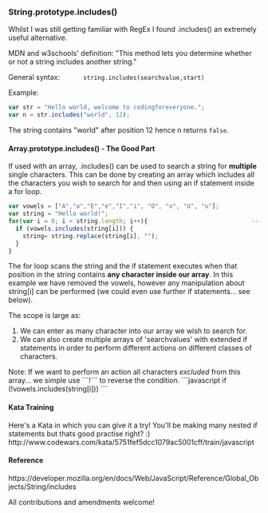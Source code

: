 <h3>String.prototype.includes()  </h3>

Whilst I was still getting familiar with RegEx I found .includes() an extremely useful alternative.

MDN and w3schools' definition: "This method lets you determine whether or not a string includes another string."

General syntax:       ```       string.includes(searchvalue,start)       ```

Example:
```javascript
var str = "Hello world, welcome to codingforeveryone.";
var n = str.includes("world", 12);
```
The string contains "world" after position 12 hence n returns ```false```. 

<h4>Array.prototype.includes() - The Good Part</h4>

If used with an array, .includes() can be used to search a string for <strong>multiple</strong> single characters. This can be done by creating an array which includes all the characters you wish to search for and then using an if statement inside a for loop. 

```javascript
var vowels = ["A","a","E","e","I","i", "O", "o", "U", "u"];
var string = "Hello world!";
for(var i = 0; i < string.length; i++){                             ---> "Hll wrld!"
  if (vowels.includes(string[i])) {
    string= string.replace(string[i], "");
  }
}
```
The for loop scans the string and the if statement executes when that position in the string contains <strong>any character inside our array</strong>. In this example we have removed the vowels, however any manipulation about string[i] can be performed (we could even use further if statements... see below).

The scope is large as: 
<ol>
<li> We can enter as many character into our array we wish to search for. </li>
<li>We can also create multiple arrays of 'searchvalues' with extended if statements in order to perform different actions on different classes of characters. </li>
</ol>
Note: If we want to perform an action all characters <i>excluded</i> from this array... we simple use ```!``` to reverse the condition.
```javascript  
if (!vowels.includes(string[i])) 
```

<h4>Kata Training</h4>
Here's a Kata in which you can give it a try! You'll be making many nested if statements but thats good practise right? :)
http://www.codewars.com/kata/5751fef5dcc1079ac5001cff/train/javascript

<h4>Reference</h4>
https://developer.mozilla.org/en/docs/Web/JavaScript/Reference/Global_Objects/String/includes

All contributions and amendments welcome! 
